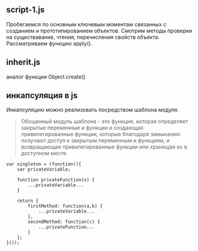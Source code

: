 ## script-1.js
Пробегаемся по основным ключевым моментам связанных с созданием и прототипированием объектов. Смотрим методы проверки на существавание, чтения, перечисления свойств объекта. Рассматриваем функцию apply().

## inherit.js
аналог функции Object.create()

## инкапсуляция в js
Инкапсуляцию можно реализовать посредством шаблона модуля. 

> Обощенный модуль шаблона - это функция, которая определяет закрытые переменные и функции и создающая привилегированные функции, которые благодаря замыканию получают доступ к закрытым переменным и функциям, и возвращающая привилегированные функции или хранящая их в доступном месте.

```
var singleton = (function(){
	var privateVariable;
	
	function privateFunction(x) {
		...privateVariable...
	}

	return {
		firstMethod: function(a,b) {
			...privateVariable...
		},
		secondMethod: function(c) {
			...privateFunction...
		}
	};
}());
```